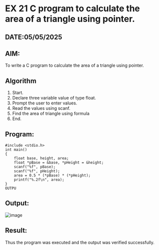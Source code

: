 # EX 21 C program to calculate the area of a triangle using pointer.
## DATE:05/05/2025
## AIM:
To write a C program to calculate the area of a triangle using pointer.

## Algorithm
1. Start. 
2. Declare three variable value of type float. 
3. Prompt the user to enter  values. 
4. Read the values using scanf. 
5. Find the area of triangle using formula 
6. End.  

## Program:
```
#include <stdio.h> 
int main()
{ 
    float base, height, area; 
    float *pBase = &base, *pHeight = &height; 
    scanf("%f", pBase); 
    scanf("%f", pHeight); 
    area = 0.5 * (*pBase) * (*pHeight); 
    printf("%.2f\n", area); 
} 
OUTPU
```

## Output:
![image](https://github.com/user-attachments/assets/e1b901ed-fd64-4496-93fd-bee9d7290b1b)

## Result:
Thus the program was executed and the output was verified successfully.
